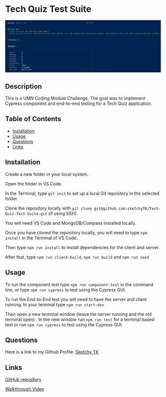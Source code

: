 # Tech Quiz Test Suite

![Screenshot of End to End Cypress test results](e2e-test-results.png)

## Description

This is a UMN Coding Module Challenge. The goal was to implement Cypress component and end-to-end testing for a Tech Quiz application. 

## Table of Contents

- [Installation](#installation)
- [Usage](#usage)
- [Questions](#questions)
- [Links](#links)

## Installation<a id="installation"></a>

Create a new folder in your local system.

Open the folder in VS Code.

In the Terminal, type `git init` to set up a local Git repository in the selected folder.

Clone the repository locally with  `git clone git@github.com:sketchyTK/Tech-Quiz-Test-Suite.git` (if using SSH).

You will need VS Code and MongoDB/Compass installed locally. 

Once you have cloned the repository locally, you will need to type `npm install` in the Terminal of VS Code. 

Then type `npm run install` to install dependencies for the client and server.

After that, type `npm run client:build`, `npm run build` and `npm run seed`

## Usage<a id="usage"></a>

To run the component test type `npm run component-test` in the command line, or type `npm run cypress` to test using the Cypress GUI.

To run the End-to-End test you will need to have the server and client running. In your terminal type `npm run start:dev`

Then open a new terminal window (leave the server running and the old terminal open) . In the new window run `npm run test` for a terminal based test or run `npm run cypress` to test using the Cypress GUI.

## Questions<a id="questions"></a>

Here is a link to my Github Profile: <a href="https://github.com/sketchyTK">Sketchy TK</a>

## Links<a id="links"></a>

<a href="https://github.com/sketchyTK/Tech-Quiz-Test-Suite">GitHub repository</a>

<a href="https://drive.google.com/file/d/13vTimt5gNqn6OmHhl4b8Wp0hNfX2Pzze/view">Walkthrough Video</a>